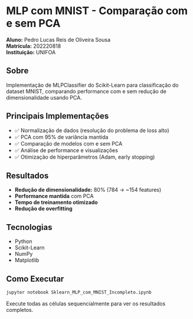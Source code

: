 # MLP com MNIST - Comparação com e sem PCA

**Aluno:** Pedro Lucas Reis de Oliveira Sousa  
**Matrícula:** 202220818  
**Instituição:** UNIFOA

## Sobre

Implementação de MLPClassifier do Scikit-Learn para classificação do dataset MNIST, comparando performance com e sem redução de dimensionalidade usando PCA.

## Principais Implementações

- ✅ Normalização de dados (resolução do problema de loss alto)
- ✅ PCA com 95% de variância mantida
- ✅ Comparação de modelos com e sem PCA
- ✅ Análise de performance e visualizações
- ✅ Otimização de hiperparâmetros (Adam, early stopping)

## Resultados

- **Redução de dimensionalidade:** 80% (784 → ~154 features)
- **Performance mantida** com PCA
- **Tempo de treinamento otimizado**
- **Redução de overfitting**

## Tecnologias

- Python
- Scikit-Learn
- NumPy
- Matplotlib

## Como Executar

```bash
jupyter notebook Sklearn_MLP_com_MNIST_Incompleto.ipynb
```

Execute todas as células sequencialmente para ver os resultados completos.
